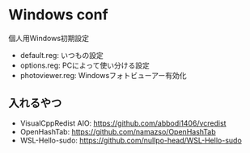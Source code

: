 # Windows conf

個人用Windows初期設定

- default.reg: いつもの設定
- options.reg: PCによって使い分ける設定
- photoviewer.reg: Windowsフォトビューアー有効化

## 入れるやつ

- VisualCppRedist AIO: https://github.com/abbodi1406/vcredist
- OpenHashTab: https://github.com/namazso/OpenHashTab
- WSL-Hello-sudo: https://github.com/nullpo-head/WSL-Hello-sudo
